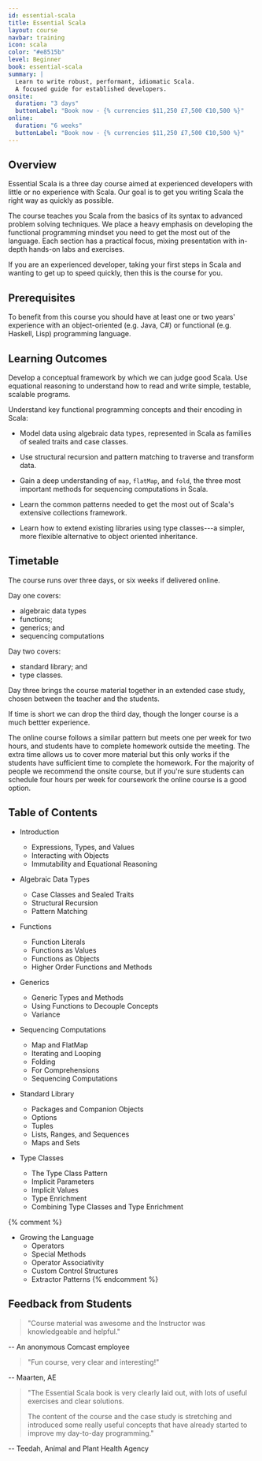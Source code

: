 ```yaml
---
id: essential-scala
title: Essential Scala
layout: course
navbar: training
icon: scala
color: "#e8515b"
level: Beginner
book: essential-scala
summary: |
  Learn to write robust, performant, idiomatic Scala.
  A focused guide for established developers.
onsite:
  duration: "3 days"
  buttonLabel: "Book now - {% currencies $11,250 £7,500 €10,500 %}"
online:
  duration: "6 weeks"
  buttonLabel: "Book now - {% currencies $11,250 £7,500 €10,500 %}"
---
```


## Overview

Essential Scala is a three day course aimed at experienced developers with little or no experience with Scala.
Our goal is to get you writing Scala the right way as quickly as possible.

The course teaches you Scala from the basics of its syntax to advanced problem solving techniques. 
We place a heavy emphasis on developing the functional programming mindset you need to get the most out of the language. 
Each section has a practical focus, mixing presentation with in-depth hands-on labs and exercises.

If you are an experienced developer, taking your first steps in Scala and wanting to get up to speed quickly, then this is the course for you.

## Prerequisites

To benefit from this course you should have at least one or two years' experience with an object-oriented (e.g. Java, C#) or functional (e.g. Haskell, Lisp) programming language.

## Learning Outcomes

Develop a conceptual framework by which we can judge good Scala. Use equational reasoning to understand how to read and write simple, testable, scalable programs.

Understand key functional programming concepts and their encoding in Scala:

- Model data using algebraic data types, represented in Scala as families of sealed traits and case classes.

- Use structural recursion and pattern matching to traverse and transform data.

- Gain a deep understanding of `map`, `flatMap`, and `fold`, the three most important methods for sequencing computations in Scala.

- Learn the common patterns needed to get the most out of Scala's extensive collections framework.

- Learn how to extend existing libraries using type classes---a simpler, more flexible alternative to object oriented inheritance.

## Timetable

The course runs over three days, or six weeks if delivered online.

Day one covers:

 - algebraic data types
 - functions;
 - generics; and
 - sequencing computations

Day two covers:

 - standard library; and
 - type classes.

Day three brings the course material together in an extended case study, chosen between the teacher and the students.

If time is short we can drop the third day, though the longer course is a much bettter experience.

The online course follows a similar pattern but meets one per week for two hours, and students have to complete homework outside the meeting.
The extra time allows us to cover more material but this only works if the students have sufficient time to complete the homework.
For the majority of people we recommend the onsite course, but if you're sure students can schedule four hours per week for coursework the online course is a good option.

## Table of Contents

 - Introduction
   - Expressions, Types, and Values
   - Interacting with Objects
   - Immutability and Equational Reasoning

 - Algebraic Data Types
   - Case Classes and Sealed Traits
   - Structural Recursion
   - Pattern Matching

 - Functions
   - Function Literals
   - Functions as Values
   - Functions as Objects
   - Higher Order Functions and Methods

 - Generics
   - Generic Types and Methods
   - Using Functions to Decouple Concepts
   - Variance

 - Sequencing Computations
   - Map and FlatMap
   - Iterating and Looping
   - Folding
   - For Comprehensions
   - Sequencing Computations

 - Standard Library
   - Packages and Companion Objects
   - Options
   - Tuples
   - Lists, Ranges, and Sequences
   - Maps and Sets

 - Type Classes
   - The Type Class Pattern
   - Implicit Parameters
   - Implicit Values
   - Type Enrichment
   - Combining Type Classes and Type Enrichment

 {% comment %}
 - Growing the Language
   - Operators
   - Special Methods
   - Operator Associativity
   - Custom Control Structures
   - Extractor Patterns
 {% endcomment %}


## Feedback from Students

> "Course material was awesome and the Instructor was knowledgeable and helpful."

-- An anonymous Comcast employee

> "Fun course, very clear and interesting!"

-- Maarten, AE

> "The Essential Scala book is very clearly laid out, with lots of useful exercises and clear solutions.
>
> The content of the course and the case study is stretching and introduced some really useful concepts that have already started to improve my day-to-day programming."

-- Teedah, Animal and Plant Health Agency
